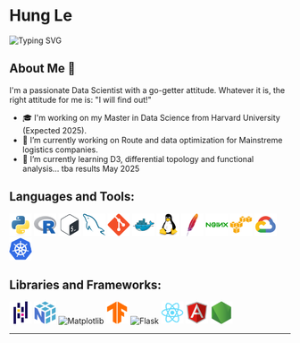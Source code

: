 
# Hung Le

![Typing SVG](https://readme-typing-svg.herokuapp.com?lines=Full+Stack+Machine+Learning+Developer+""+&size=22)

## About Me 📌
I'm a passionate Data Scientist with a go-getter attitude. Whatever it is, the right attitude for me is: "I will find out!"

- 🎓 I'm working on my Master in Data Science from Harvard University (Expected 2025).
- 🔭 I’m currently working on Route and data optimization for Mainstreme logistics companies.
- 🌱 I’m currently learning D3, differential topology and functional analysis... tba results May 2025

## Languages and Tools:

<p>
  <!-- Python -->
  <img src="https://raw.githubusercontent.com/devicons/devicon/master/icons/python/python-original.svg" alt="Python" width="40" height="40"/>
  <!-- R -->
  <img src="https://raw.githubusercontent.com/devicons/devicon/master/icons/r/r-original.svg" alt="R" width="40" height="40"/>
  <!-- Bash -->
  <img src="https://raw.githubusercontent.com/devicons/devicon/master/icons/bash/bash-plain.svg" alt="Bash" width="40" height="40"/>
  <!-- SQL -->
  <img src="https://raw.githubusercontent.com/devicons/devicon/master/icons/mysql/mysql-original.svg" alt="SQL" width="40" height="40"/>
  <!-- Git -->
  <img src="https://raw.githubusercontent.com/devicons/devicon/master/icons/git/git-original.svg" alt="Git" width="40" height="40"/>
  <!-- Docker -->
  <img src="https://raw.githubusercontent.com/devicons/devicon/master/icons/docker/docker-original.svg" alt="Docker" width="40" height="40"/>
  <!-- Linux -->
  <img src="https://raw.githubusercontent.com/devicons/devicon/master/icons/linux/linux-original.svg" alt="Linux" width="40" height="40"/>
  <!-- Apache -->
  <img src="https://raw.githubusercontent.com/devicons/devicon/master/icons/apache/apache-original.svg" alt="Apache" width="40" height="40"/>
  <!-- NGINX -->
  <img src="https://raw.githubusercontent.com/devicons/devicon/master/icons/nginx/nginx-original.svg" alt="NGINX" width="40" height="40"/>
  <!-- AWS -->
  <img src="https://raw.githubusercontent.com/devicons/devicon/master/icons/amazonwebservices/amazonwebservices-original.svg" alt="AWS" width="40" height="40"/>
  <!-- Google Cloud -->
  <img src="https://raw.githubusercontent.com/devicons/devicon/master/icons/googlecloud/googlecloud-original.svg" alt="Google Cloud" width="40" height="40"/>
  <!-- Kubernetes -->
  <img src="https://raw.githubusercontent.com/devicons/devicon/master/icons/kubernetes/kubernetes-plain.svg" alt="Kubernetes" width="40" height="40"/>
</p>

## Libraries and Frameworks:

<p>
  <!-- Pandas -->
  <img src="https://raw.githubusercontent.com/devicons/devicon/master/icons/pandas/pandas-original.svg" alt="Pandas" width="40" height="40"/>
  <!-- NumPy -->
  <img src="https://raw.githubusercontent.com/devicons/devicon/master/icons/numpy/numpy-original.svg" alt="NumPy" width="40" height="40"/>
  <!-- Matplotlib -->
  <img src="https://seeklogo.com/images/M/matplotlib-logo-7676870AC0-seeklogo.com.png" alt="Matplotlib" width="40" height="40"/>
  <!-- TensorFlow -->
  <img src="https://raw.githubusercontent.com/devicons/devicon/master/icons/tensorflow/tensorflow-original.svg" alt="TensorFlow" width="40" height="40"/>
  <!-- Flask -->
  <img src="https://upload.wikimedia.org/wikipedia/commons/3/3c/Flask_logo.svg" alt="Flask" width="40" height="40"/>
  <!-- React -->
  <img src="https://raw.githubusercontent.com/devicons/devicon/master/icons/react/react-original.svg" alt="React" width="40" height="40"/>
  <!-- Angular -->
  <img src="https://raw.githubusercontent.com/devicons/devicon/master/icons/angularjs/angularjs-original.svg" alt="AngularJS" width="40" height="40"/>
  <!-- Node.js -->
  <img src="https://raw.githubusercontent.com/devicons/devicon/master/icons/nodejs/nodejs-original.svg" alt="Node.js" width="40" height="40"/>
</p>




--------------------------
<!--Random Cat Photo! Refresh based on your current timestamp (cataas)


![Random Cat](https://cataas.com/cat?time={{CURRENT_TIMESTAMP}})-->


<!--
**HungMCLe/HungMCLe** is a ✨ _special_ ✨ repository because its `README.md` (this file) appears on your GitHub profile.

Here are some ideas to get you started:

- 🔭 I’m currently working on ...
- 🌱 I’m currently learning ...
- 👯 I’m looking to collaborate on ...
- 🤔 I’m looking for help with ...
- 💬 Ask me about ...
- 📫 How to reach me: ...
- 😄 Pronouns: ...
- ⚡ Fun fact: ...
-->
